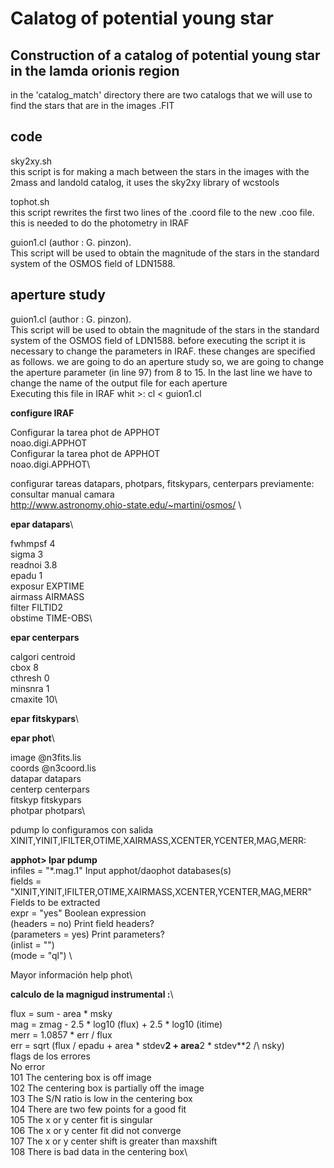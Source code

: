 # Calatog of potential young star
Construction of a catalog of potential young star in the lamda orionis region
--

in the 'catalog_match' directory there are two catalogs that we will use to find the stars that are in the images .FIT


code
--
sky2xy.sh\
this script is for making a mach between the stars in the images with the 2mass and landold catalog, it uses the sky2xy library of wcstools 

tophot.sh\
this script rewrites the first two lines of the .coord file to the new .coo file. this is needed to do the photometry in IRAF

guion1.cl (author : G. pinzon).\
This script will be used to obtain the magnitude of the stars in the standard system of the OSMOS field of LDN1588.



aperture study
--
guion1.cl (author : G. pinzon).\
This script will be used to obtain the magnitude of the stars in the standard system of the OSMOS field of LDN1588.
before executing the script it is necessary to change the parameters in IRAF. these changes are specified as follows.
we are going to do an aperture study so, we are going to change the aperture parameter (in line 97) from 8 to 15. In the last line we have to change the name of the output file for each aperture   
Executing this file in IRAF whit >: cl < guion1.cl

**configure IRAF**

Configurar la tarea phot de APPHOT\
noao.digi.APPHOT\
Configurar la tarea phot de APPHOT\
noao.digi.APPHOT\

configurar tareas datapars, photpars, fitskypars, centerpars previamente:\
consultar manual camara\
 http://www.astronomy.ohio-state.edu/~martini/osmos/ \

**epar datapars**\

fwhmpsf 4\
sigma 3\
readnoi 3.8\
epadu 1 \
exposur EXPTIME\
airmass AIRMASS\
filter FILTID2\
obstime TIME-OBS\

**epar centerpars**

calgori centroid\
cbox 8\
cthresh 0\
minsnra 1\
cmaxite 10\

**epar fitskypars**\

**epar phot**\

image @n3fits.lis\
coords @n3coord.lis\
datapar datapars\
centerp centerpars\
fitskyp fitskypars\
photpar photpars\

pdump  lo configuramos con salida XINIT,YINIT,IFILTER,OTIME,XAIRMASS,XCENTER,YCENTER,MAG,MERR:

**apphot> lpar pdump**\
        infiles = "*.mag.1"       Input apphot/daophot databases(s)\
       fields = "XINIT,YINIT,IFILTER,OTIME,XAIRMASS,XCENTER,YCENTER,MAG,MERR" Fields to be extracted\
         expr = "yes"           Boolean expression\
     (headers = no)             Print field headers?\
  (parameters = yes)            Print parameters?\
      (inlist = "")             \
        (mode = "ql")    \


Mayor información help phot\

**calculo de la magnigud instrumental :**\

 flux = sum - area * msky\
         mag = zmag - 2.5 * log10 (flux) + 2.5 * log10 (itime)\
        merr = 1.0857 * err / flux\
         err = sqrt (flux / epadu + area * stdev**2 + area**2 * stdev**2 /\ nsky)\
 flags de los errores\
           No error\
101       The centering box is off image\
102       The centering box is partially off the image\
103       The S/N ratio is low in the centering box\
104       There are two few points for a good fit\
105       The x or y center fit is singular\
106       The x or y center fit did not converge\
107       The x or y center shift is greater than maxshift\
108       There is bad data in the centering box\



